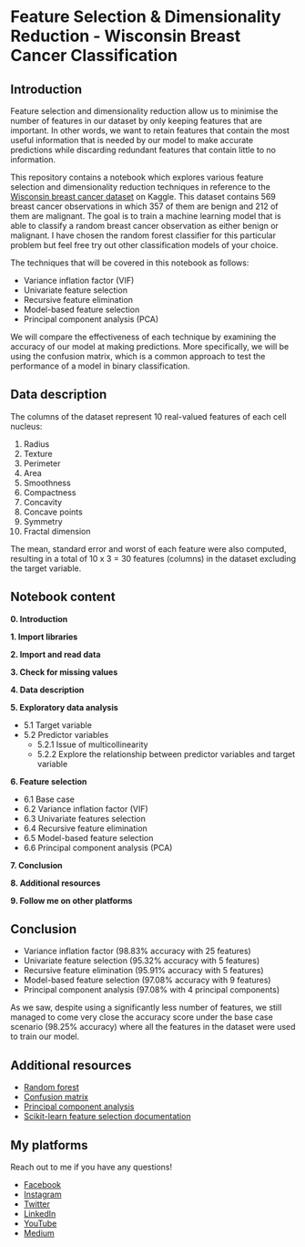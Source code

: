 # Feature Selection & Dimensionality Reduction - Wisconsin Breast Cancer Classification

## Introduction
Feature selection and dimensionality reduction allow us to minimise the number of features in our dataset by only keeping features that are important. In other words, we want to retain features that contain the most useful information that is needed by our model to make accurate predictions while discarding redundant features that contain little to no information.

This repository contains a notebook which explores various feature selection and dimensionality reduction techniques in reference to the [Wisconsin breast cancer dataset](https://www.kaggle.com/uciml/breast-cancer-wisconsin-data) on Kaggle. This dataset contains 569 breast cancer observations in which 357 of them are benign and 212 of them are malignant. The goal is to train a machine learning model that is able to classify a random breast cancer observation as either benign or malignant. I have chosen the random forest classifier for this particular problem but feel free try out other classification models of your choice.

The techniques that will be covered in this notebook as follows:

- Variance inflation factor (VIF)
- Univariate feature selection
- Recursive feature elimination
- Model-based feature selection
- Principal component analysis (PCA)

We will compare the effectiveness of each technique by examining the accuracy of our model at making predictions. More specifically, we will be using the confusion matrix, which is a common approach to test the performance of a model in binary classification.

## Data description
The columns of the dataset represent 10 real-valued features of each cell nucleus:

1. Radius
2. Texture
3. Perimeter
4. Area
5. Smoothness 
6. Compactness
7. Concavity
8. Concave points
9. Symmetry
10. Fractal dimension

The mean, standard error and worst of each feature were also computed, resulting in a total of 10 x 3 = 30 features (columns) in the dataset excluding the target variable.


## Notebook content
**0. Introduction**

**1. Import libraries**

**2. Import and read data**

**3. Check for missing values**

**4. Data description**

**5. Exploratory data analysis**
- 5.1 Target variable
- 5.2 Predictor variables
  - 5.2.1 Issue of multicollinearity
  -  5.2.2 Explore the relationship between predictor variables and target variable

**6. Feature selection**
- 6.1 Base case
- 6.2 Variance inflation factor (VIF)
- 6.3 Univariate features selection
- 6.4 Recursive feature elimination
- 6.5 Model-based feature selection
- 6.6 Principal component analysis (PCA)

**7. Conclusion**

**8. Additional resources**

**9. Follow me on other platforms**

## Conclusion
- Variance inflation factor (98.83% accuracy with 25 features)
- Univariate feature selection (95.32% accuracy with 5 features)
- Recursive feature elimination (95.91% accuracy with 5 features)
- Model-based feature selection (97.08% accuracy with 9 features)
- Principal component analysis (97.08% with 4 principal components)

As we saw, despite using a significantly less number of features, we still managed to come very close the accuracy score under the base case scenario (98.25% accuracy) where all the features in the dataset were used to train our model. 

## Additional resources
- [Random forest](https://www.youtube.com/watch?v=J4Wdy0Wc_xQ)
- [Confusion matrix](https://www.youtube.com/watch?v=8Oog7TXHvFY&t=1681s)
- [Principal component analysis](https://www.youtube.com/watch?v=FgakZw6K1QQ)
- [Scikit-learn feature selection documentation](https://scikit-learn.org/stable/modules/feature_selection.html)

## My platforms
Reach out to me if you have any questions!
- [Facebook](https://www.facebook.com/chongjason914)
- [Instagram](https://www.instagram.com/chongjason914)
- [Twitter](https://www.twitter.com/chongjason914)
- [LinkedIn](https://www.linkedin.com/in/chongjason914)
- [YouTube](https://www.youtube.com/channel/UCQXiCnjatxiAKgWjoUlM-Xg?view_as=subscriber)
- [Medium](https://www.medium.com/@chongjason)
